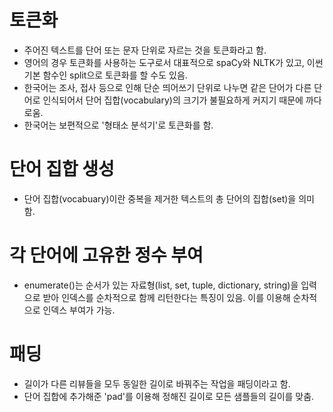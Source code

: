 # 토큰화
- 주어진 텍스트를 단어 또는 문자 단위로 자르는 것을 토큰화라고 함.
- 영어의 경우 토큰화를 사용하는 도구로서 대표적으로 spaCy와 NLTK가 있고, 이썬 기본 함수인 split으로 토큰화를 할 수도 있음.
- 한국어는 조사, 접사 등으로 인해 단순 띄어쓰기 단위로 나누면 같은 단어가 다른 단어로 인식되어서 단어 집합(vocabulary)의 크기가 불필요하게 커지기 때문에 까다로움.
- 한국어는 보편적으로 '형태소 분석기'로 토큰화를 함.

# 단어 집합 생성
- 단어 집합(vocabuary)이란 중복을 제거한 텍스트의 총 단어의 집합(set)을 의미함.
  
# 각 단어에 고유한 정수 부여
- enumerate()는 순서가 있는 자료형(list, set, tuple, dictionary, string)을 입력으로 받아 인덱스를 순차적으로 함께 리턴한다는 특징이 있음. 이를 이용해 순차적으로 인덱스 부여가 가능.
  
# 패딩
- 길이가 다른 리뷰들을 모두 동일한 길이로 바꿔주는 작업을 패딩이라고 함.
- 단어 집합에 추가해준 'pad'를 이용해 정해진 길이로 모든 샘플들의 길이를 맞춤.
